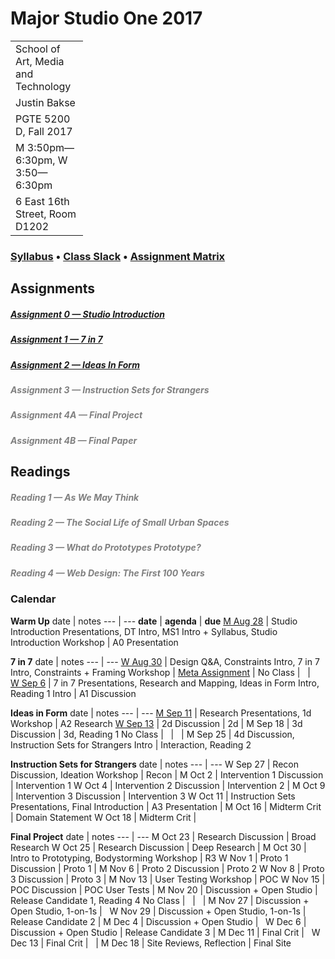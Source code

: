 # Major Studio One 2017

| Parsons School of Design
| ---
| School of Art, Media and Technology
| Justin Bakse
| PGTE 5200 D, Fall 2017
| M 3:50pm—6:30pm, W 3:50—6:30pm
| 6 East 16th Street, Room D1202

### [Syllabus](syllabus.html) • [Class Slack](https://ms1-d.slack.com) • [Assignment Matrix](https://docs.google.com/spreadsheets/d/1PUGHF2wfe7VnJfYr5eYh9nNO6ekzHLHUrzS6PIz_WQ4/edit#gid=0)

## Assignments
##### [Assignment 0 — Studio Introduction](assignment_studio_introduction)
##### [Assignment 1 — 7 in 7](assignment_7_in_7)
##### [Assignment 2 — Ideas In Form](assignment_ideas_in_form)
##### [Assignment 3 — Instruction Sets for Strangers](#assignment_3)
##### [Assignment 4A — Final Project](#assignment_4)
##### [Assignment 4B — Final Paper](#assignment_5)


## Readings
##### [Reading 1 — As We May Think](#reading_1)
##### [Reading 2 — The Social Life of Small Urban Spaces](#reading_2)
##### [Reading 3 — What do Prototypes Prototype?](#reading_3)
##### [Reading 4 — Web Design: The First 100 Years](#reading_4)






### Calendar
**Warm Up**
date | notes
--- | ---
**date** | **agenda** | **due**
[M Aug 28](week_1/monday.html) | Studio Introduction Presentations, DT Intro, MS1 Intro + Syllabus, Studio Introduction Workshop | A0 Presentation


**7 in 7**
date | notes
--- | ---
[W Aug 30](week_1/wednesday.html) | Design Q&A, Constraints Intro, 7 in 7 Intro, Constraints + Framing Workshop | [Meta Assignment](http://localhost:3000/week_1/monday.html)
|
No Class | &nbsp; | &nbsp;
[W Sep 6](week_2/wednesday.html) | 7 in 7 Presentations, Research and Mapping, Ideas in Form Intro, Reading 1 Intro | A1 Discussion


**Ideas in Form**
date | notes
--- | ---
[M Sep 11](week_3/monday.html) | Research Presentations, 1d Workshop | A2 Research
[W Sep 13](week_3/wednesday.html) | 2d Discussion | 2d
|
M Sep 18 | 3d Discussion | 3d, Reading 1
No Class | &nbsp; | &nbsp;
|
M Sep 25 | 4d Discussion, Instruction Sets for Strangers Intro | Interaction, Reading 2


**Instruction Sets for Strangers**
date | notes
--- | ---
W Sep 27 | Recon Discussion, Ideation Workshop | Recon
|
M Oct 2 | Intervention 1 Discussion | Intervention 1
W Oct 4 | Intervention 2 Discussion | Intervention 2
|
M Oct 9 | Intervention 3 Discussion | Intervention 3
W Oct 11 | Instruction Sets Presentations, Final Introduction | A3 Presentation
|
M Oct 16 | Midterm Crit | Domain Statement
W Oct 18 | Midterm Crit | &nbsp;

**Final Project**
date | notes
--- | ---
M Oct 23 | Research Discussion | Broad Research
W Oct 25 | Research Discussion | Deep Research
|
M Oct 30 | Intro to Prototyping, Bodystorming Workshop | R3
W Nov 1 | Proto 1 Discussion | Proto 1
|
M Nov 6 | Proto 2 Discussion | Proto 2
W Nov 8 | Proto 3 Discussion | Proto 3
|
M Nov 13 | User Testing Workshop | POC
W Nov 15 | POC Discussion | POC User Tests
|
M Nov 20 | Discussion + Open Studio | Release Candidate 1, Reading 4
No Class | &nbsp; | &nbsp;
|
M Nov 27 | Discussion + Open Studio, 1-on-1s | &nbsp;
W Nov 29 | Discussion + Open Studio, 1-on-1s | Release Candidate 2
|
M Dec 4 | Discussion + Open Studio | &nbsp;
W Dec 6 | Discussion + Open Studio | Release Candidate 3
|
M Dec 11 | Final Crit | &nbsp;
W Dec 13 | Final Crit | &nbsp;
|
M Dec 18 | Site Reviews, Reflection | Final Site








<br/><br/><br/><br/><br/><br/><br/><br/>
<!-- [2016](/2016) -->

<style>
a[href^="#"]:not(.btn) { color: gray; text-decoration: none; }
.no-class {
    background-color: #EEE;
    color: #AAA !important;
}
.midterm-crit, .final-crit{
    background-color: #EEE;
    color: #000 !important;
    font-weight: bold;
}
table {
    table-layout: fixed;
}
td:first-child {
    width: 100px !important;
}
td:nth-child(3) {
    width: 200px;
}
thead {
    display: none;
}
</style>

<script
  src="https://code.jquery.com/jquery-2.2.4.min.js"
  integrity="sha256-BbhdlvQf/xTY9gja0Dq3HiwQF8LaCRTXxZKRutelT44="
  crossorigin="anonymous"></script>

<script type="text/javascript">
 console.log($);
 $('tr').each(function(a,b,c) {
     td = $(this).find('td');
     console.log(td, $(td[0]).text());
     if($(td[0]).text() == "No Class") {
         $(this).addClass("no-class");
     }
     if($(td[1]).text() == "Midterm Crit") {
         $(this).addClass("midterm-crit");
     }
     if($(td[1]).text() == "Final Crit") {
         $(this).addClass("final-crit");
     }
 });
</script>

<link rel="stylesheet" type="text/css" href="index.css">
<script type="text/javascript" src="javascript/p5.min.js"></script>
<!-- <script type="text/javascript" src="backgrounds/bg1.js"></script> -->
<style>
canvas { position: fixed; top: 0; left: 0; z-index: -1; }
//.container {background: rgba(255,255,255,.5);};
</style>
